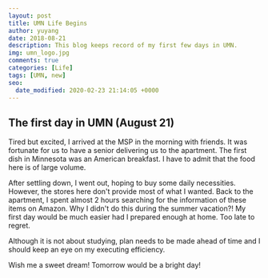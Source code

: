 ```yaml
---
layout: post
title: UMN Life Begins
author: yuyang
date: 2018-08-21
description: This blog keeps record of my first few days in UMN.
img: umn_logo.jpg
comments: true
categories: [Life]
tags: [UMN, new]
seo:
  date_modified: 2020-02-23 21:14:05 +0000
---
```


## The first day in UMN (August 21)

Tired but excited, I arrived at the MSP in the morning with friends. It was fortunate for us to have a senior delivering us to the apartment. The first dish in Minnesota was an American breakfast. I have to admit that the food here is of large volume.

After settling down, I went out, hoping to buy some daily necessities. However, the stores here don't provide most of what I wanted. Back to the apartment, I spent almost 2 hours searching for the information of these items on Amazon. Why I didn't do this during the summer vacation?! My first day would be much easier had I prepared enough at home. Too late to regret.

Although it is not about studying, plan needs to be made ahead of time and I should keep an eye on my executing efficiency.

Wish me a sweet dream! Tomorrow would be a bright day!
